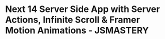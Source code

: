# Next 14 Server Side App with Server Actions, Infinite Scroll & Framer Motion Animations - JSMASTERY

